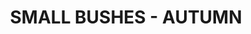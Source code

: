 ---
title: "SMALL BUSHES - AUTUMN"
price: "TBA"
desc: "Opis nije dostupan"
img_path: "/assets/img/A.MIG-8359.jpg"
brand: AMMO
available: true
cat: "dioramas"
subcat: "GRASS MATS"
subsubcat: "SS"
---